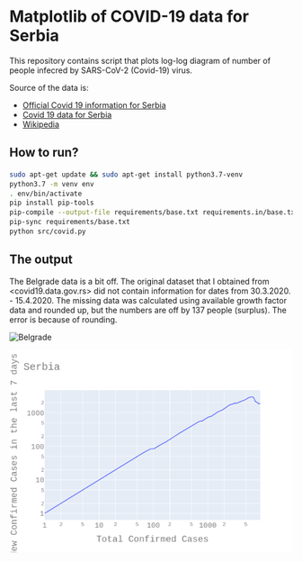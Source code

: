 # Matplotlib of COVID-19 data for Serbia

This repository contains script that plots log-log diagram of number of people infecred by SARS-CoV-2 (Covid-19) virus.

Source of the data is:

* [Official Covid 19 information for Serbia](https://covid19.rs)
* [Covid 19 data for Serbia](https://covid19.data.gov.rs/infected)
* [Wikipedia](https://en.wikipedia.org/wiki/2020_coronavirus_pandemic_in_Serbia)

## How to run?

```bash
sudo apt-get update && sudo apt-get install python3.7-venv
python3.7 -m venv env
. env/bin/activate
pip install pip-tools
pip-compile --output-file requirements/base.txt requirements.in/base.txt
pip-sync requirements/base.txt
python src/covid.py
```

## The output

The Belgrade data is a bit off. The original dataset that I obtained from <covid19.data.gov.rs> did not contain information for dates from 30.3.2020. - 15.4.2020. The missing data was calculated using available growth factor data and rounded up, but the numbers are off by 137 people (surplus). The error is because of rounding.

![Belgrade](/images/belgrade.pngs)

![Serbia](/images/serbia.png)

